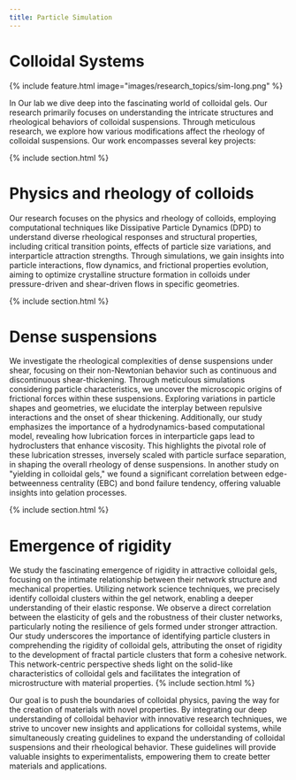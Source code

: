 ```yaml
---
title: Particle Simulation
---
```


# <i class="fas sim"></i>Colloidal Systems


{%
  include feature.html
  image="images/research_topics/sim-long.png"
%}


In Our lab we dive deep into the fascinating world of colloidal gels. Our research primarily focuses on understanding the intricate structures and rheological behaviors of colloidal suspensions. Through meticulous research, we explore how various modifications affect the rheology of colloidal suspensions.
Our work encompasses several key projects:


{% include section.html %}

# Physics and rheology of colloids


Our research focuses on the physics and rheology of colloids, employing computational techniques like Dissipative Particle Dynamics (DPD) to understand diverse rheological responses and structural properties, including critical transition points, effects of particle size variations, and interparticle attraction strengths. Through simulations, we gain insights into particle interactions, flow dynamics, and frictional properties evolution, aiming to optimize crystalline structure formation in colloids under pressure-driven and shear-driven flows in specific geometries.

{% include section.html %}

# Dense suspensions

We investigate the rheological complexities of dense suspensions under shear, focusing on their non-Newtonian behavior such as continuous and discontinuous shear-thickening. Through meticulous simulations considering particle characteristics, we uncover the microscopic origins of frictional forces within these suspensions. Exploring variations in particle shapes and geometries, we elucidate the interplay between repulsive interactions and the onset of shear thickening. Additionally, our study emphasizes the importance of a hydrodynamics-based computational model, revealing how lubrication forces in interparticle gaps lead to hydroclusters that enhance viscosity. This highlights the pivotal role of these lubrication stresses, inversely scaled with particle surface separation, in shaping the overall rheology of dense suspensions. In another study on "yielding in colloidal gels," we found a significant correlation between edge-betweenness centrality (EBC) and bond failure tendency, offering valuable insights into gelation processes.

{% include section.html %}
# Emergence of rigidity

We study the fascinating emergence of rigidity in attractive colloidal gels, focusing on the intimate relationship between their network structure and mechanical properties. Utilizing network science techniques, we precisely identify colloidal clusters within the gel network, enabling a deeper understanding of their elastic response. We observe a direct correlation between the elasticity of gels and the robustness of their cluster networks, particularly noting the resilience of gels formed under stronger attraction. Our study underscores the importance of identifying particle clusters in comprehending the rigidity of colloidal gels, attributing the onset of rigidity to the development of fractal particle clusters that form a
cohesive network. This network-centric perspective sheds light on the solid-like characteristics of colloidal gels and facilitates the integration of microstructure with material properties.
{% include section.html %}


Our goal is to push the boundaries of colloidal physics, paving the way for the creation of materials with novel properties. By integrating our deep understanding of colloidal behavior with innovative research techniques, we strive to uncover new insights and applications for colloidal systems, while simultaneously creating guidelines to expand the understanding of colloidal suspensions and their rheological behavior. These guidelines will provide valuable insights to experimentalists, empowering them to create better materials and applications.


